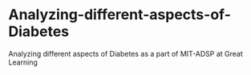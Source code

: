 # Analyzing-different-aspects-of-Diabetes
Analyzing different aspects of Diabetes as a part of MIT-ADSP at Great Learning
